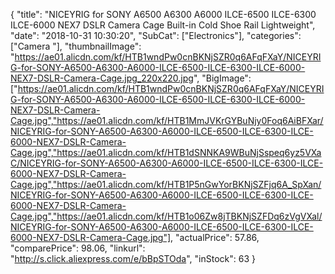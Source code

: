 {
	"title": "NICEYRIG for SONY A6500 A6300 A6000 ILCE-6500 ILCE-6300 ILCE-6000 NEX7 DSLR Camera Cage Built-in Cold Shoe Rail Lightweight",
	"date": "2018-10-31 10:30:20",
	"SubCat": ["Electronics"],
	"categories": ["Camera "],
	"thumbnailImage": "https://ae01.alicdn.com/kf/HTB1wndPw0cnBKNjSZR0q6AFqFXaY/NICEYRIG-for-SONY-A6500-A6300-A6000-ILCE-6500-ILCE-6300-ILCE-6000-NEX7-DSLR-Camera-Cage.jpg_220x220.jpg",
	"BigImage": ["https://ae01.alicdn.com/kf/HTB1wndPw0cnBKNjSZR0q6AFqFXaY/NICEYRIG-for-SONY-A6500-A6300-A6000-ILCE-6500-ILCE-6300-ILCE-6000-NEX7-DSLR-Camera-Cage.jpg","https://ae01.alicdn.com/kf/HTB1MmJVKrGYBuNjy0Foq6AiBFXar/NICEYRIG-for-SONY-A6500-A6300-A6000-ILCE-6500-ILCE-6300-ILCE-6000-NEX7-DSLR-Camera-Cage.jpg","https://ae01.alicdn.com/kf/HTB1dSNNKA9WBuNjSspeq6yz5VXaC/NICEYRIG-for-SONY-A6500-A6300-A6000-ILCE-6500-ILCE-6300-ILCE-6000-NEX7-DSLR-Camera-Cage.jpg","https://ae01.alicdn.com/kf/HTB1P5nGwYorBKNjSZFjq6A_SpXan/NICEYRIG-for-SONY-A6500-A6300-A6000-ILCE-6500-ILCE-6300-ILCE-6000-NEX7-DSLR-Camera-Cage.jpg","https://ae01.alicdn.com/kf/HTB1o06Zw8jTBKNjSZFDq6zVgVXal/NICEYRIG-for-SONY-A6500-A6300-A6000-ILCE-6500-ILCE-6300-ILCE-6000-NEX7-DSLR-Camera-Cage.jpg"],
	"actualPrice": 57.86,
	"comparePrice": 98.06,
	"linkurl": "http://s.click.aliexpress.com/e/bBpSTOda",
	"inStock": 63
}
